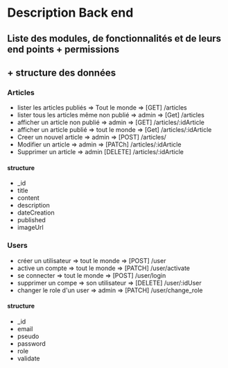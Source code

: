 # Description Back end

##

## Liste des modules, de fonctionnalités et de leurs end points + permissions
## + structure des données


### Articles
 - lister les articles publiés => Tout le monde => [GET] /articles
 - lister tous les articles même non publié => admin => [Get] /articles
 - afficher un article non publié => admin => [GET] /articles/:idArticle
 - afficher un article publié => tout le monde => [Get] /articles/:idArticle
 - Creer un nouvel article => admin => [POST] /articles/
 - Modifier un article => admin => [PATCh] /articles/:idArticle
 - Supprimer un article => admin [DELETE] /articles/:idArticle

#### structure
 - _id
 - title
 - content
 - description
 - dateCreation
 - published
 - imageUrl

 ### Users
 - créer un utilisateur => tout le monde => [POST] /user
 - active un compte => tout le monde => [PATCH] /user/activate
 - se connecter => tout le monde => [POST] /user/login
 - supprimer un compe => son utilisateur => [DELETE] /user/:idUser
 - changer le role d'un user => admin => [PATCH] /user/change_role

 #### structure

 - _id
 - email
 - pseudo
 - password
 - role
 - validate



